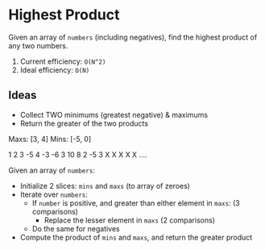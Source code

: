 # Highest Product

Given an array of `numbers` (including negatives), find the highest product of any two numbers.

1. Current efficiency: `O(N^2)`
2. Ideal efficiency: `O(N)`

## Ideas

- Collect TWO minimums (greatest negative) & maximums
- Return the greater of the two products

Maxs: [3, 4]
Mins: [-5, 0]

1  2  3  -5  4  -3  -6  3  10  8  2  -5  3
X  X  X  X   X ....  

Given an array of `numbers`:
- Initialize 2 slices: `mins` and `maxs` (to array of zeroes)
- Iterate over `numbers`:
  - If `number` is positive, and greater than either element in `maxs`: (3 comparisons)
    - Replace the lesser element in `maxs` (2 comparisons)
  - Do the same for negatives
- Compute the product of `mins` and `maxs`, and return the greater product
